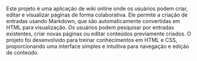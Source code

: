Este projeto é uma aplicação de wiki online onde os usuários podem criar, editar e visualizar páginas de forma colaborativa. Ele permite a criação de entradas usando Markdown, que são automaticamente convertidas em HTML para visualização. Os usuários podem pesquisar por entradas existentes, criar novas páginas ou editar conteúdos previamente criados. O projeto foi desenvolvido para treinar conhecimentos em HTML e CSS, proporcionando uma interface simples e intuitiva para navegação e edição de conteúdo.
